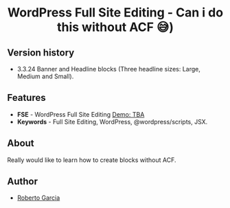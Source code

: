 <p align="center">
  <!-- <img src="/assets/images/logo.jpeg"> -->
</p>

<h1 align="center">WordPress Full Site Editing - Can i do this without ACF 😅)</h1>

<!-- ![MangoDB](/assets/images/deploy-render.png) -->

## Version history
- 3.3.24 Banner and Headline blocks (Three headline sizes: Large, Medium and Small).

## Features

- **FSE** - WordPress Full Site Editing [Demo: TBA](#url)
- **Keywords** - Full Site Editing, WordPress, @wordpress/scripts, JSX.

## About

Really would like to learn how to create blocks without ACF. 

## Author

- [Roberto Garcia](https://roopegarcia.netlify.app)
